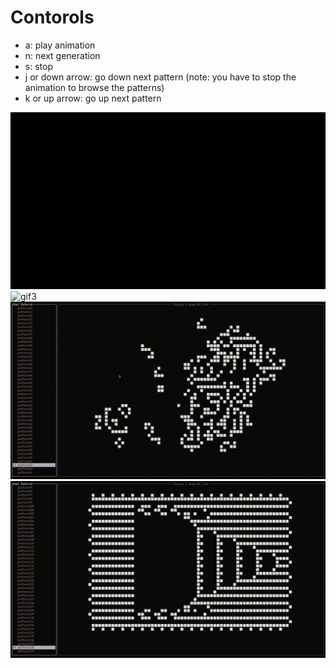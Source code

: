 # Contorols
* a: play animation
* n: next generation
* s: stop
* j or down arrow: go down next pattern (note: you have to stop the animation to browse the patterns)
* k or up arrow: go up next pattern

![gif1](./gifs/gif1.gif)
![gif3](./gifs/gif3.gif)
![gif5](./gifs/gif5.gif)
![gif6](./gifs/gif6.gif)
